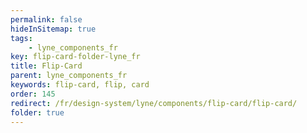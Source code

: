 ```yaml
---
permalink: false
hideInSitemap: true
tags: 
    - lyne_components_fr
key: flip-card-folder-lyne_fr
title: Flip-Card
parent: lyne_components_fr
keywords: flip-card, flip, card
order: 145
redirect: /fr/design-system/lyne/components/flip-card/flip-card/
folder: true
---
```

